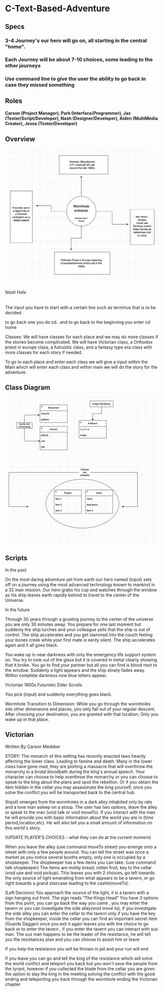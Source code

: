 # C-Text-Based-Adventure

## Specs

### 3-4 Journey's our hero will go on, all starting in the central "home". 

### Each Journey will be about 7-10 choices, some leading to the other journeys

### Use command line to give the user the ability to go back in case they missed something

## Roles
#### Carson (Project Manager), Park (Interface/Programmer), Jax (Tester/Script/Developer), Nash (Designer/Developer), Aiden (MultiMedia Creator), Jesse (Tester/Developer)

## Overview

![overview](https://github.com/DaCandyCorn/C-Text-Based-Adventure/blob/main/images/overview1stDraft.png)

###### Nash Hale

The input you have to start with a certain line such as terminus that is to be decided

to go back one you do cd.. and to go back to the beginning you enter cd home

Classes: We will have classes for each place and we may do more classes if the stories become complicated. We will have Victorian class, a Orthodox priest in europe class, a futruistic class, and a fantasy type era class with more classes for each story if needed. 

To go to each place and enter each class we will give a input within the Main which will enter each class and within main we will do the story for the adventure. 

## Class Diagram

![classDiagram](https://github.com/DaCandyCorn/C-Text-Based-Adventure/blob/main/images/classDiagram.png)

## Scripts

In the past


On the most daring adventure yet from earth our hero named (input) sets off on a journey using the most advanced technology known to mankind in a 32 man mission. Our hero grabs his cup and watches through the window as his ship leaves earth rapidly behind to travel to the center of the Universe. 


In the future

Through 30 years through a grueling journey to the center of the universe you are only 30 minutes away. You prepare for one last moment but suddenly the ship lurches and your colleague yells that the ship is out of control. The ship accelerates and you get slammed into the couch feeling your bones creek while your first mate is eerily silent. The ship accelerates again and it all goes black.

You wake up in near darkness with only the emergency life support system on. You try to look out of the glass but it is covered in metal clearly showing that it broke. You go to find your partner but all you can find is blood next to the window. Suddenly a light appears and the ship slowly fades away. Within complete darkness now blue letters appear.

Victorian
1900s 
Futuristic
Elder Scrolls

You pick (input) and suddenly everything goes black.
 

Wormhole Transition to Dimension: While you go through the wormholes into other dimensions and places, you only fall out of your regular descent. After choosing your destination, you are granted with that location; Only you wake up in that place. 


## Victorian
Written By Carson Medsker

STORY:   The monarch of this setting has recently enacted laws heavily affecting the lower class. Leading to famine and death. Many in the lower class have gone mad, they are plotting a massacre that will overthrow the monarchy in a brutal bloodbath during the king's annual speech.  Your character can choose to help overthrow the monarchy or you can choose to speak to the king about the plans and spoil the rebellion. Or if you obtain the item hidden in the cellar you may assassinate the king yourself, once you solve the conflict you will be transported back to the central hub

 (Input) emerges from the wormholes in a dark alley inhabited only by rats and a lone man asleep on a stoop. The user has two options, leave the alley or speak to the man (void talk or void moveTo). If you interact with the man he will provide you with basic information about the world you are in (time period,location,etc). He will also tell you a small amount of information on this world's story.

(UPDATE PLAYER’S CHOICES - what they can do at the current moment)

When you leave the alley (use command moveTo street) you emerge onto a street with only a few people around. You can tell the street was once a market as you notice several booths empty, only one is occupied by a shopkeeper. The shopkeeper has a few items you can take. (use command talk shopkeeper) The items are moldy bread, rotten fruit, key to the cellar (void use and void pickup). This leaves you with 2 choices, go left towards the only source of light emanating from what appears to be a tavern, or go right towards a grand staircase leading to the castle(moveTo).

(Left Decision) You approach the source of the light, it is a tavern with a sign hanging out front. The sign reads “The Kings Head” You have 3 options from this point, you can go back the way you came , you may enter the tavern or you can investigate the side alley(void move to), if you investigate the side alley you can enter the cellar to the tavern only if you have the key from the shopkeeper, inside the cellar you can find an important secret item (Guards Dagger)  once you exit it again leaves you with the choice to go back or to enter the tavern , if you enter the tavern you can interact with sus man. The sus man happens to be the leader of the resistance, he will tell you the resistances plan and you can choose to assist him or leave

If you help the resistance you will be thrown in jail and your run will end 

If you leave you can go and tell the king of the resistance which will solve the world conflict and teleport you back but you won't save the people from the tyrant, however if you collected the blade from the cellar you are given the option to slay the king in the meeting solving the conflict with the good ending and teleporting you back through the wormhole ending the Victorian chapter
